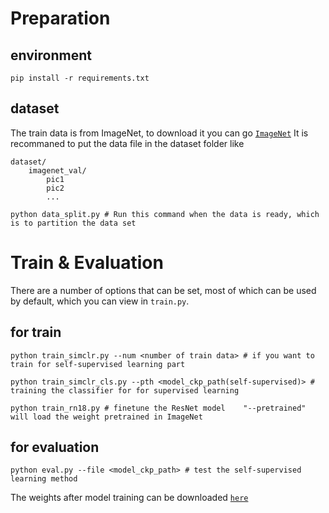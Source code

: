# Preparation
## environment
```shell
pip install -r requirements.txt
```
## dataset
The train data is from ImageNet, to download it you can go [`ImageNet`](https://image-net.org/data/ILSVRC/2012/ILSVRC2012_img_val.tar)
It is recommaned to put the data file in the dataset folder like
```
dataset/
    imagenet_val/
        pic1
        pic2
        ...
```
```
python data_split.py # Run this command when the data is ready, which is to partition the data set
```

# Train & Evaluation
There are a number of options that can be set, most of which can be used by default, which you can view in `train.py`.
## for train
```
python train_simclr.py --num <number of train data> # if you want to train for self-supervised learning part

python train_simclr_cls.py --pth <model_ckp_path(self-supervised)> # training the classifier for for supervised learning

python train_rn18.py # finetune the ResNet model    "--pretrained" will load the weight pretrained in ImageNet

```


## for evaluation
```
python eval.py --file <model_ckp_path> # test the self-supervised learning method
```
The weights after model training can be downloaded [`here`](https://drive.google.com/drive/folders/1ghCX_HGWdNnL-1fp6scA7UgySNa11io7?usp=drive_link)


